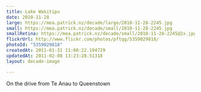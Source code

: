 ```yaml
---
title: Lake Wakitipu
date: 2010-11-28
large: https://mea.patrick.nz/decade/large/2010-11-28-2245.jpg
small: https://mea.patrick.nz/decade/small/2010-11-28-2245.jpg
smallRetina: https://mea.patrick.nz/decade/small/2010-11-28-2245@2x.jpg
flickrUrl: http://www.flickr.com/photos/pftqg/5359029818/
photoId: "5359029818"
createdAt: 2011-01-31 11:00:22.194729
updatedAt: 2011-02-08 13:23:28.51318
layout: decade-image

---
```

On the drive from Te Anau to Queenstown
